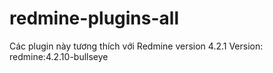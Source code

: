 # redmine-plugins-all
Các plugin này tương thích với Redmine version 4.2.1
Version: redmine:4.2.10-bullseye